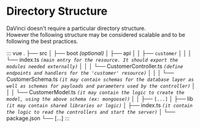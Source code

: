 # Directory Structure

DaVinci doesn't require a particular directory structure.\
However the following structure may be considered scalable and 
to be following the best practices.

::: vue
.
├── src
│   ├── boot _(optional)_
│   ├── api
│   │   ├── `customer`
│   │   │   └── index.ts _`(main entry for the resource. It should export the modules needed externally)`_
│   │   │   └── CustomerController.ts _`(define endpoints and handlers for the 'customer' resource)`_
│   │   │   └── CustomerSchema.ts _`(it may contain schemas for the database layer as well as schemas for payloads and parameters used by the controller)`_
│   │   │   └── CustomerModel.ts _`(it may contain the logic to create the model, using the above schema (ex: mongoose))`_
│   │   ├── `[...]`
│   ├── lib _`(it may contain shared libraries or logic)`_
│   ├── index.ts _`(it contain the logic to read the controllers and start the server)`_
│ 
└── package.json
└── [...]
:::
